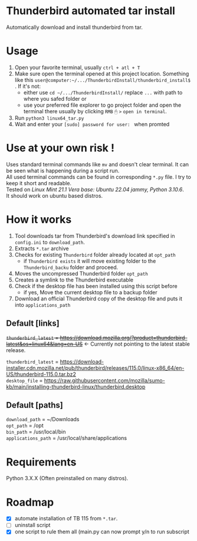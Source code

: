 # Thunderbird automated tar install

Automatically download and install thunderbird from tar.

# Usage

1. Open your favorite terminal, usually `ctrl + atl + T`
2. Make sure open the terminal opened at this project location. Something like
   this `user@computer:~/.../ThunderbirdInstall/thunderbird_install$ ` . If it's not:
    - either use `cd ~/.../ThunderbirdInstall/`  replace `...` with path to where you safed folder or
    - use your preferred file explorer to go project folder and open the terminal there usually by clicking `RMB`
      🖰  `>` `open in terminal`.
3. Run `python3 linux64_tar.py`
4. Wait and enter your `[sudo] password for user: ` when promted

# Use at your own risk !

Uses standard terminal commands like `mv` and doesn't clear terminal. It can be seen what is happening during a script
run.   
All used terminal commands can be found in corresponding `*.py` file. I try to keep it short and readable.  
Tested on _Linux Mint 21.1 Vera base: Ubuntu 22.04 jammy, Python 3.10.6_.  
It should work on ubuntu based distros.

# How it works

1. Tool downloads tar from Thunderbird's download link specified in `config.ini` to `download_path`.
2. Extracts `*.tar` archive
3. Checks for existing `Thunderbird` folder already located at `opt_path`
    - if `Thunderbird exists` it will move existing folder to the `Thunderbird_backu` folder and proceed.
4. Moves the uncompressed Thunderbird folder `opt_path`
5. Creates a symlink to the Thunderbird executable
6. Check if the desktop file has been installed using this script before
    - if yes, Move the current desktop file to a backup folder
7. Download an official Thunderbird copy of the desktop file and puts it into `applications_path`

## Default [links]

~~`thunderbird_latest` = https://download.mozilla.org/?product=thunderbird-latest&os=linux64&lang=en-US~~ ← Currently
not pointing to the latest stable release.

`thunderbird_latest` = https://download-installer.cdn.mozilla.net/pub/thunderbird/releases/115.0/linux-x86_64/en-US/thunderbird-115.0.tar.bz2  
`desktop_file` = https://raw.githubusercontent.com/mozilla/sumo-kb/main/installing-thunderbird-linux/thunderbird.desktop

## Default [paths]

`download_path` = ~/Downloads  
`opt_path` = /opt  
`bin_path` = /usr/local/bin  
`applications_path` = /usr/local/share/applications

# Requirements

Python 3.X.X (Often preinstalled on many distros).

# Roadmap

- [x] automate installation of TB 115 from `*.tar`.
- [ ] uninstall script
- [x] one script to rule them all (main.py can now prompt y/n to run subscript
